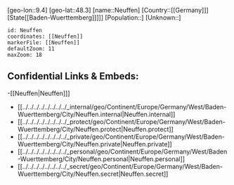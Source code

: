 ﻿---
location: [48.3,9.4]
mapzoom: [7,12] 
mapmarker: city 
type: City
tags:
- geo/City


SpocWebEntityId: 32822
isDeleted: false
confidential: public

---
[geo-lon::9.4]
[geo-lat::48.3]
[name::Neuffen]
[Country::[[Germany]]]
[State[[Baden-Wuerttemberg]]]]]
[Population::]
[Unknown::]


```leaflet
id: Neuffen
coordinates: [[Neuffen]]
markerFile: [[Neuffen]]
defaultZoom: 11 
maxZoom: 18
```


## Confidential Links & Embeds: 
-[[Neuffen|Neuffen]]] 
- [[../../../../../../../../_internal/geo/Continent/Europe/Germany/West/Baden-Wuerttemberg/City/Neuffen.internal|Neuffen.internal]] 
- [[../../../../../../../../_protect/geo/Continent/Europe/Germany/West/Baden-Wuerttemberg/City/Neuffen.protect|Neuffen.protect]] 
- [[../../../../../../../../_private/geo/Continent/Europe/Germany/West/Baden-Wuerttemberg/City/Neuffen.private|Neuffen.private]] 
- [[../../../../../../../../_personal/geo/Continent/Europe/Germany/West/Baden-Wuerttemberg/City/Neuffen.personal|Neuffen.personal]] 
- [[../../../../../../../../_secret/geo/Continent/Europe/Germany/West/Baden-Wuerttemberg/City/Neuffen.secret|Neuffen.secret]] 
